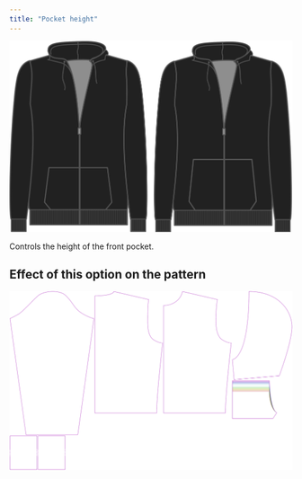 ```yaml
---
title: "Pocket height"
---
```


![Pocket height](./pocketheight.svg)

Controls the height of the front pocket.

## Effect of this option on the pattern

![This image shows the effect of this option by superimposing several variants that have a different value for this option](huey_pocketheight_sample.svg "Effect of this option on the pattern")
